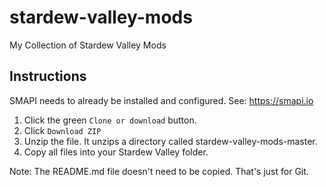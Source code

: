 # stardew-valley-mods
My Collection of Stardew Valley Mods

## Instructions

SMAPI needs to already be installed and configured. See: https://smapi.io

1. Click the green `Clone or download` button.
2. Click `Download ZIP`
3. Unzip the file. It unzips a directory called stardew-valley-mods-master.
4. Copy all files into your Stardew Valley folder.

Note: The README.md file doesn't need to be copied. That's just for Git.
